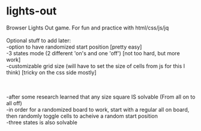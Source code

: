 lights-out
==========

Browser Lights Out game.  For fun and practice with html/css/js/jq
<br>
<br>
Optional stuff to add later:<br>
-option to have randomized start position [pretty easy]<br>
-3 states mode (2 different 'on's and one 'off') [not too hard, but more work]<br>
-customizable grid size (will have to set the size of cells from js for this I think) [tricky on the css side mostly]<br>


<br>
<br>
-after some research learned that any size square IS solvable (From all on to all off)<br>
-in order for a randomized board to work, start with a regular all on board, then randomly toggle cells to acheive a random start position<br>
-three states is also solvable<br>


